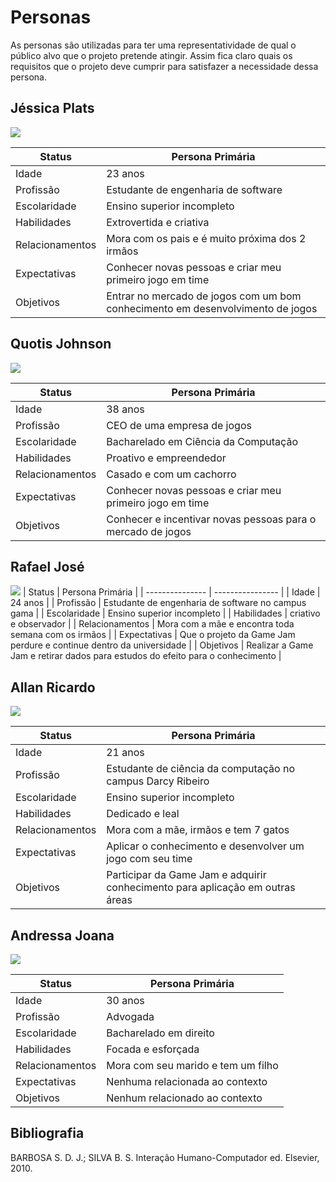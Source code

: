 # Personas

As personas são utilizadas para ter uma representatividade de qual o público alvo que o projeto pretende atingir. Assim fica claro quais os requisitos que o projeto deve cumprir para satisfazer a necessidade dessa persona.

## Jéssica Plats

![](../assets/persona1.png)

| Status          | Persona Primária |
| --------------- | ---------------- |
| Idade           | 23 anos |
| Profissão       | Estudante de engenharia de software |
| Escolaridade    | Ensino superior incompleto |
| Habilidades     | Extrovertida e criativa |
| Relacionamentos | Mora com os pais e é muito próxima dos 2 irmãos |
| Expectativas | Conhecer novas pessoas e criar meu primeiro jogo em time |
| Objetivos | Entrar no mercado de jogos com um bom conhecimento em desenvolvimento de jogos |

## Quotis Johnson

![](../assets/persona2.png)

| Status          | Persona Primária |
| --------------- | ---------------- |
| Idade           | 38 anos |
| Profissão       | CEO de uma empresa de jogos |
| Escolaridade    | Bacharelado em Ciência da Computação |
| Habilidades     | Proativo e empreendedor |
| Relacionamentos | Casado e com um cachorro |
| Expectativas | Conhecer novas pessoas e criar meu primeiro jogo em time |
| Objetivos | Conhecer e incentivar novas pessoas para o mercado de jogos |

## Rafael José

![](../assets/persona3.png)
| Status          | Persona Primária |
| --------------- | ---------------- |
| Idade           | 24 anos |
| Profissão       | Estudante de engenharia de software no campus gama |
| Escolaridade    | Ensino superior incompleto |
| Habilidades     | criativo e observador |
| Relacionamentos | Mora com a mãe e encontra toda semana com os irmãos |
| Expectativas | Que o projeto da Game Jam perdure e continue dentro da universidade |
| Objetivos | Realizar a Game Jam e retirar dados para estudos do efeito para o conhecimento |

## Allan Ricardo

![](../assets/persona4.png)

| Status          | Persona Primária |
| --------------- | ---------------- |
| Idade           | 21 anos |
| Profissão       | Estudante de ciência da computação no campus Darcy Ribeiro |
| Escolaridade    | Ensino superior incompleto |
| Habilidades     | Dedicado e leal |
| Relacionamentos | Mora com a mãe, irmãos e tem 7 gatos |
| Expectativas | Aplicar o conhecimento e desenvolver um jogo com seu time |
| Objetivos | Participar da Game Jam e adquirir conhecimento para aplicação em outras áreas |

## Andressa Joana

![](../assets/antipersona.png)

| Status          | Persona Primária |
| --------------- | ---------------- |
| Idade           | 30 anos |
| Profissão       | Advogada |
| Escolaridade    | Bacharelado em direito |
| Habilidades     | Focada e esforçada |
| Relacionamentos | Mora com seu marido e tem um filho |
| Expectativas | Nenhuma relacionada ao contexto |
| Objetivos | Nenhum relacionado ao contexto |

## Bibliografia

BARBOSA S. D. J.; SILVA B. S. Interação Humano-Computador ed. Elsevier, 2010.